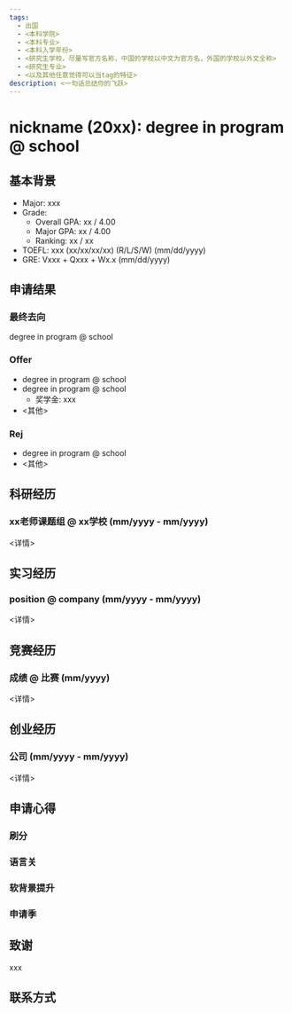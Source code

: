 ```yaml
---
tags:
  - 出国
  - <本科学院>
  - <本科专业>
  - <本科入学年份>
  - <研究生学校，尽量写官方名称，中国的学校以中文为官方名，外国的学校以外文全称>
  - <研究生专业>
  - <以及其他任意觉得可以当tag的特征>
description: <一句话总结你的飞跃>
---
```


<!-- > `tags` 是用来在文章的最后显示一系列标签，便于读者点击任意标签即可找到所有带相同标签的文章。 -->

# nickname (20xx): degree in program @ school

<!-- > <名称> (<本科入学年份>)：<去向，尽量简短，因为标题太长就不美观> -->

## 基本背景

- Major: xxx
- Grade:
  - Overall GPA: xx / 4.00
  - Major GPA: xx / 4.00 
  - Ranking: xx / xx
- TOEFL: xxx (xx/xx/xx/xx) (R/L/S/W) (mm/dd/yyyy)
- GRE: Vxxx + Qxxx + Wx.x (mm/dd/yyyy)

<!-- > 雅思等其他考试遵照类似格式即可 -->

## 申请结果

### 最终去向

degree in program @ school

<!-- > 项目 @ 学校 -->

### Offer

- degree in program @ school
- degree in program @ school
  - 奖学金: xxx
- <其他>

### Rej

- degree in program @ school
- <其他>

<!-- > 这部分学校名称以及项目名称也尽量写官方名称全称，这样方便读者搜索 -->

## 科研经历

### xx老师课题组 @ xx学校 (mm/yyyy - mm/yyyy)

<详情>

## 实习经历

### position @ company (mm/yyyy - mm/yyyy)

<详情>

<!-- > 职称 @ 公司 (开始日期 - 结束日期） -->

## 竞赛经历

### 成绩 @ 比赛 (mm/yyyy)

<详情>

## 创业经历

### 公司 (mm/yyyy - mm/yyyy)

<详情>

## 申请心得

### 刷分

### 语言关

### 软背景提升

### 申请季

## 致谢

xxx

## 联系方式 

<!-- <这部分optional> -->